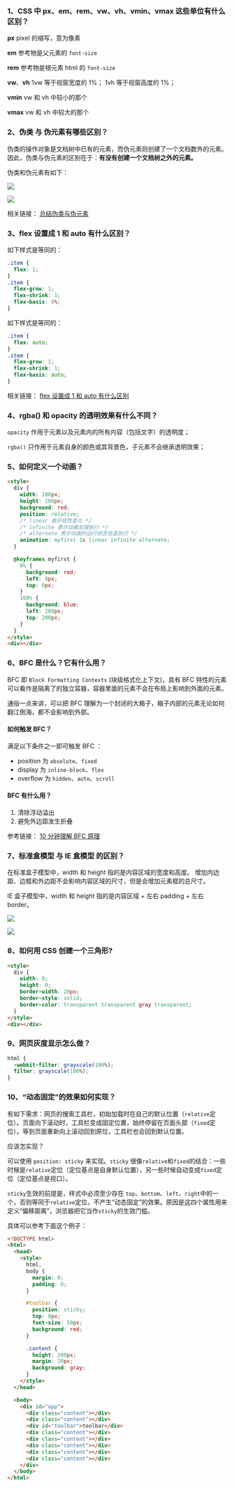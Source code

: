 ### 1、CSS 中 px、em、rem、vw、vh、vmin、vmax 这些单位有什么区别？

**px**
pixel 的缩写，意为像素

**em**
参考物是父元素的 `font-size`

**rem**
参考物是根元素 html 的 `font-size`

**vw**、**vh**
1vw 等于视窗宽度的 1%；
1vh 等于视窗高度的 1%；

**vmin**
vw 和 vh 中较小的那个

**vmax**
vw 和 vh 中较大的那个

### 2、伪类 与 伪元素有哪些区别？

伪类的操作对象是文档树中已有的元素，而伪元素则创建了一个文档数外的元素。因此，伪类与伪元素的区别在于：**有没有创建一个文档树之外的元素。**

伪类和伪元素有如下：

![](./images/01.png)

![](./images/02.png)

相关链接：
[总结伪类与伪元素](http://www.alloyteam.com/2016/05/summary-of-pseudo-classes-and-pseudo-elements/)

### 3、flex 设置成 1 和 auto 有什么区别？

如下样式是等同的：

```css
.item {
  flex: 1;
}
.item {
  flex-grow: 1;
  flex-shrink: 1;
  flex-basis: 0%;
}
```

如下样式是等同的：

```css
.item {
  flex: auto;
}
.item {
  flex-grow: 1;
  flex-shrink: 1;
  flex-basis: auto;
}
```

相关链接：
[flex 设置成 1 和 auto 有什么区别](https://segmentfault.com/q/1010000004080910)

### 4、rgba() 和 opacity 的透明效果有什么不同？

`opacity` 作用于元素以及元素内的所有内容（包括文字）的透明度；

`rgba()` 只作用于元素自身的颜色或其背景色，子元素不会继承透明效果；

### 5、如何定义一个动画？

```html
<style>
  div {
    width: 100px;
    height: 100px;
    background: red;
    position: relative;
    /* linear 表示线性变化 */
    /* infinite 表示动画无限执行 */
    /* alternate 表示动画的运行状态往返执行 */
    animation: myfirst 1s linear infinite alternate;
  }

  @keyframes myfirst {
    0% {
      background: red;
      left: 0px;
      top: 0px;
    }
    100% {
      background: blue;
      left: 200px;
      top: 200px;
    }
  }
</style>
<div></div>
```

### 6、BFC 是什么？它有什么用？

BFC 即 `Block Formatting Contexts` (块级格式化上下文)，具有 BFC 特性的元素可以看作是隔离了的独立容器，容器里面的元素不会在布局上影响到外面的元素。

通俗一点来讲，可以把 BFC 理解为一个封闭的大箱子，箱子内部的元素无论如何翻江倒海，都不会影响到外部。

#### 如何触发 BFC？

满足以下条件之一即可触发 BFC ：

- position 为 `absolute`、`fixed`
- display 为 `inline-block`、`flex`
- overflow 为 `hidden`、`auto`、`scroll`

#### BFC 有什么用？

1. 清除浮动溢出
1. 避免外边距发生折叠

参考链接：
[10 分钟理解 BFC 原理](https://zhuanlan.zhihu.com/p/25321647)

### 7、标准盒模型 与 IE 盒模型 的区别？

在标准盒子模型中，width 和 height 指的是内容区域的宽度和高度。 增加内边距、边框和外边距不会影响内容区域的尺寸，但是会增加元素框的总尺寸。

IE 盒子模型中，width 和 height 指的是内容区域 + 左右 padding + 左右 border。

![](images/03.png)

![](images/04.png)

### 8、如何用 CSS 创建一个三角形?

```html
<style>
  div {
    width: 0;
    height: 0;
    border-width: 20px;
    border-style: solid;
    border-color: transparent transparent gray transparent;
  }
</style>
<div></div>
```

### 9、网页灰度显示怎么做？

```css
html {
  -webkit-filter: grayscale(100%);
  filter: grayscale(100%);
}
```

### 10、“动态固定”的效果如何实现？

有如下需求：网页的搜索工具栏，初始加载时在自己的默认位置（`relative`定位）。页面向下滚动时，工具栏变成固定位置，始终停留在页面头部（`fixed`定位）。等到页面重新向上滚动回到原位，工具栏也会回到默认位置。

应该怎实现？

可以使用 `position: sticky` 来实现。`sticky` 很像`relative`和`fixed`的结合：一些时候是`relative`定位（定位基点是自身默认位置），另一些时候自动变成`fixed`定位（定位基点是视口）。

`sticky`生效的前提是，样式中必须至少存在 `top`、`bottom`、`left`、`right`中的一个，否则等同于`relative`定位，不产生“动态固定”的效果。原因是这四个属性用来定义“偏移距离”，浏览器把它当作`sticky`的生效门槛。

具体可以参考下面这个例子：

```html
<!DOCTYPE html>
<html>
  <head>
    <style>
      html,
      body {
        margin: 0;
        padding: 0;
      }

      #toolbar {
        position: sticky;
        top: 0px;
        font-size: 50px;
        background: red;
      }

      .content {
        height: 200px;
        margin: 20px;
        background: gray;
      }
    </style>
  </head>

  <body>
    <div id="app">
      <div class="content"></div>
      <div class="content"></div>
      <div id="toolbar">toolbar</div>
      <div class="content"></div>
      <div class="content"></div>
      <div class="content"></div>
      <div class="content"></div>
      <div class="content"></div>
    </div>
  </body>
</html>
```
